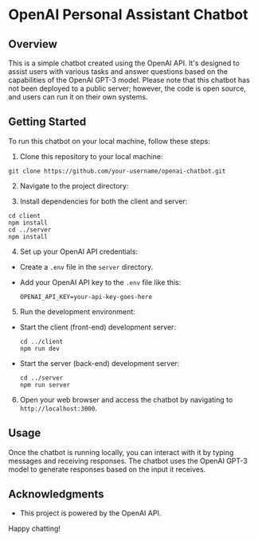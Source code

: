 # OpenAI Personal Assistant Chatbot

## Overview

This is a simple chatbot created using the OpenAI API. It's designed to assist users with various tasks and answer questions based on the capabilities of the OpenAI GPT-3 model. 
Please note that this chatbot has not been deployed to a public server; however, the code is open source, and users can run it on their own systems.

## Getting Started

To run this chatbot on your local machine, follow these steps:

1. Clone this repository to your local machine:

```
git clone https://github.com/your-username/openai-chatbot.git
```

2. Navigate to the project directory:

3. Install dependencies for both the client and server:

```
cd client
npm install
cd ../server
npm install
```
4. Set up your OpenAI API credentials:

- Create a `.env` file in the `server` directory.
- Add your OpenAI API key to the `.env` file like this:

  ```
  OPENAI_API_KEY=your-api-key-goes-here
  ```

5. Run the development environment:

- Start the client (front-end) development server:

  ```
  cd ../client
  npm run dev
  ```

- Start the server (back-end) development server:

  ```
  cd ../server
  npm run server
  ```

6. Open your web browser and access the chatbot by navigating to `http://localhost:3000`.

## Usage

Once the chatbot is running locally, you can interact with it by typing messages and receiving responses. The chatbot uses the OpenAI GPT-3 model to generate responses based on the input it receives.

## Acknowledgments

- This project is powered by the OpenAI API.

Happy chatting!
